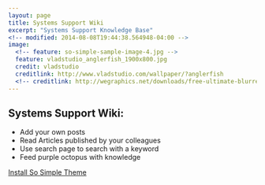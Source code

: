 ```yaml
---
layout: page
title: Systems Support Wiki
excerpt: "Systems Support Knowledge Base"
<!-- modified: 2014-08-08T19:44:38.564948-04:00 -->
image:
  <!-- feature: so-simple-sample-image-4.jpg -->
  feature: vladstudio_anglerfish_1900x800.jpg
  credit: vladstudio
  creditlink: http://www.vladstudio.com/wallpaper/?anglerfish
  <!-- creditlink: http://wegraphics.net/downloads/free-ultimate-blurred-background-pack/ -->
---
```


<!-- Looking for a simple, responsive, theme for your Jekyll powered blog? Well look no further. Here be **So Simple Theme**, the follow up to [**Minimal Mistakes**](http://mmistakes.github.io/minimal-mistakes) --- by designer slash illustrator [Michael Rose](http://mademistakes.com). -->

## Systems Support Wiki:

* Add your own posts
* Read Articles published by your colleagues
* Use search page to search with a keyword
* Feed purple octopus with knowledge

<a markdown="0" href="{{ site.url }}/theme-setup" class="btn">Install So Simple Theme</a>

[^1]: Example: *domain.com/category-name/post-title*
